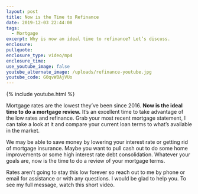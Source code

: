 ```yaml
---
layout: post
title: Now is the Time to Refinance
date: 2019-12-03 22:44:08
tags:
  - Mortgage
excerpt: Why is now an ideal time to refinance? Let’s discuss.
enclosure:
pullquote:
enclosure_type: video/mp4
enclosure_time:
use_youtube_image: false
youtube_alternate_image: /uploads/refinance-youtube.jpg
youtube_code: G0qvWBAjVUo
---
```


{% include youtube.html %}

Mortgage rates are the lowest they’ve been since 2016. **Now is the ideal time to do a mortgage review.** It’s an excellent time to take advantage of the low rates and refinance. Grab your most recent mortgage statement, I can take a look at it and compare your current loan terms to what’s available in the market.&nbsp;

We may be able to save money by lowering your interest rate or getting rid of mortgage insurance. Maybe you want to pull cash out to do some home improvements or some high interest rate debt consolidation. Whatever your goals are, now is the time to do a review of your mortgage terms.&nbsp;

Rates aren’t going to stay this low forever so reach out to me by phone or email for assistance or with any questions. I would be glad to help you. To see my full message, watch this short video.